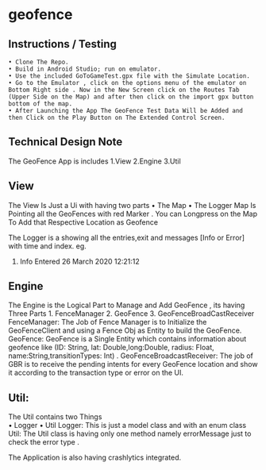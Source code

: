 # geofence

## Instructions / Testing
    • Clone The Repo.
    • Build in Android Studio; run on emulator.
    • Use the included GoToGameTest.gpx file with the Simulate Location.
    • Go to the Emulator , click on the options menu of the emulator on Bottom Right side . Now in the New Screen click on the Routes Tab (Upper Side on the Map) and after then click on the import gpx button bottom of the map.
    • After Launching the App The GeoFence Test Data Will be Added and then Click on the Play Button on The Extended Control Screen.


## Technical Design Note
The GeoFence App is includes 
1.View
2.Engine
3.Util

## View
The View Is Just a Ui with having two parts 
    • The Map
    • The Logger
Map Is Pointing all the GeoFences with red Marker .
You can Longpress on the Map To Add that Respective Location as Geofence

The Logger is a showing all the entries,exit and messages [Info or Error] with time and index.
eg.
1. Info Entered 26 March 2020 12:21:12

## Engine
The Engine is the Logical Part to Manage and Add GeoFence , its having Three Parts
    1. FenceManager
    2. GeoFence
    3. GeoFenceBroadCastReceiver
FenceManager:
 The Job of Fence Manager is to Initialize the GeoFenceClient and using a Fence Obj as Entity to build the GeoFence.
GeoFence:
 GeoFence is a Single Entity which contains information about geofence
like (ID: String, lat: Double,long:Double, radius: Float, name:String,transitionTypes: Int) . 
GeoFenceBroadcastReceiver:
The job of GBR is to receive the pending intents for every GeoFence location and show it according to the transaction type or error on the UI.

## Util:
The Util contains two Things  
    • Logger 
    • Util
Logger:
This is just a model class and with an enum class 
Util:
The Util class is having only one method namely errorMessage just to check the error type .


The Application is also having crashlytics integrated.

